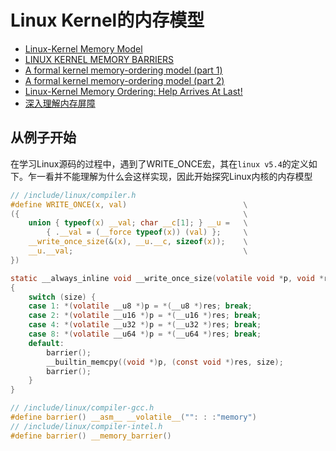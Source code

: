 # Linux Kernel的内存模型

- [Linux-Kernel Memory Model](https://www.open-std.org/jtc1/sc22/wg21/docs/papers/2017/p0124r3.html)
- [LINUX KERNEL MEMORY BARRIERS](https://www.kernel.org/doc/Documentation/memory-barriers.txt)
- [A formal kernel memory-ordering model (part 1)](https://lwn.net/Articles/718628/)
- [A formal kernel memory-ordering model (part 2)](https://lwn.net/Articles/720550/)
- [Linux-Kernel Memory Ordering: Help Arrives At Last!](http://www.rdrop.com/users/paulmck/scalability/paper/LinuxMM.2017.01.19a.LCA.pdf)
- [深入理解内存屏障](../../../CSFundations/big_fundament/OS/concurrency/01_memory_model_in_depth.md)

## 从例子开始

在学习Linux源码的过程中，遇到了WRITE_ONCE宏，其在`linux v5.4`的定义如下。乍一看并不能理解为什么会这样实现，因此开始探究Linux内核的内存模型

```c
// /include/linux/compiler.h
#define WRITE_ONCE(x, val)                          \
({							                        \
	union { typeof(x) __val; char __c[1]; } __u =	\
		{ .__val = (__force typeof(x)) (val) };     \
	__write_once_size(&(x), __u.__c, sizeof(x));	\
	__u.__val;					                    \
})

static __always_inline void __write_once_size(volatile void *p, void *res, int size)
{
	switch (size) {
	case 1: *(volatile __u8 *)p = *(__u8 *)res; break;
	case 2: *(volatile __u16 *)p = *(__u16 *)res; break;
	case 4: *(volatile __u32 *)p = *(__u32 *)res; break;
	case 8: *(volatile __u64 *)p = *(__u64 *)res; break;
	default:
		barrier();
		__builtin_memcpy((void *)p, (const void *)res, size);
		barrier();
	}
}

// /include/linux/compiler-gcc.h
#define barrier() __asm__ __volatile__("": : :"memory")
// /include/linux/compiler-intel.h
#define barrier() __memory_barrier()
```
